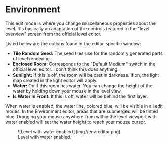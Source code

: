 # Environment
This edit mode is where you change miscellaneous properties about the level. It's basically an adaptation of the controls featured in the "level overview" screen from the official level editor.

Listed below are the options found in the editor-specific window:

- **Tile Random Seed:** The seed tiles use for the randomly generated parts of level rendering.
- **Enclosed Room:** Corresponds to the "Default Medium" switch in the official level editor. I don't think this does anything.
- **Sunlight:** If this is off, the room will be cast in darkness. If on, the light map created in the light editor will apply.
- **Water:** On if this room has water. You can change the height of the water by holding down your mouse in the level view.
- **Is Water In Front:** If this is off, water will be behind the first layer.

When water is enabled, the water line, colored blue, will be visible in all edit modes. In the Environment editor, areas that are submerged will be tinted blue. Dragging your mouse anywhere from within the level viewport with water enabled will set the water height to reach your mouse cursor.

<figure markdown="span">
    ![Level with water enabled.](img//env-editor.png)
    <figcaption>Level with water enabled.</figcaption>
</figure>